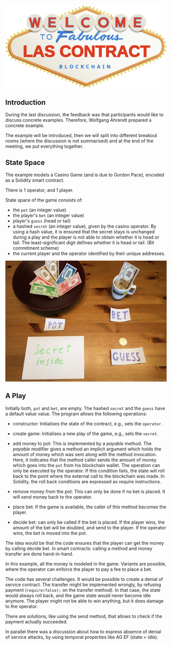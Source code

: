 
![](LasBlockchainSign.svg)
 

## Introduction

During the last discussion, the feedback was that participants would like to
discuss concrete examples. Therefore, Wolfgang Ahrendt prepared a concrete
example.

The example will be introduced, then we will split into different breakout rooms
(where the discussion is not summarised) and at the end of the meeting, we put
everything together.


## State Space
The example models a Casino Game (and is due to Gordon Pace), encoded as
a Solidity smart contract.

There is 1 operator, and 1 player. 

State space of the game consists of:
- the `pot` (an integer value)
- the player's `bet` (an integer value)
- player's `guess` (head or tail)
- a hashed `secret` (an integer value), given by the casino operator. 
  By using a hash value, it is ensured that the secret stays is unchanged
  during a play and the player is not able to obtain whether it is head or tail.
  The least-significant digit defines whether it is head or tail. (Bit commitment
  scheme)
- the current player and the operator identified by their unique addresses.

![](A0.jpg)

## A Play

Initially both, `pot` and `bet`, are empty. The hashed `secret` and the `guess`
have a default value value. The program allows the following operations:

- constructor: Initialises the state of the contract, e.g., sets the `operator`.

- create game: Initialises a new play of the game, e.g., sets the `secret`.

- add money to pot: This is implemented by a *payable* method. The *payable*
  modifier gives a method an implicit argument which holds the amount of money
  which was sent along with the method invocation. Here, it indicates that the
  method caller sends the amount of money which goes into the `pot` from his
  blockchain wallet. The operation can only be executed by the operator. If this
  condition fails, the state will roll back to the point where the external call
  to the blockchain was made. In Solidity, the roll back conditions are
  expressed as require instructions.

- remove money from the pot: This can only be done if no bet is placed. It will 
  send money back to the operator.

- place bet: If the game is available, the caller of this method becomes the player.

- decide bet: can only be called if the bet is placed. If the player wins, the
  amount of the bet will be doubled, and send to the player. If the operator
  wins, the bet is moved into the pot.

The idea would be that the code ensures that the player can get the money by
calling decide bet. In smart contracts: calling a method and money transfer are
done hand-in-hand.

In this example, all the money is modeled in the game. Variants are possible,
where the operator can enforce the player to pay a fee to place a bet.

The code has several challenges. It would be possible to create a denial of
service contract. The transfer might be implemented wrongly, by refusing payment
(`require(false);` on the transfer method). In that case, the state would always
roll back, and the game state would never become idle anymore. The player might
not be able to win anything, but it does damage to the operator.

There are solutions, like using the send method, that allows to check if the
payment actually succeeded.

In parallel there was a discussion about how to express absence of denial of
service attacks, by using temporal properties like AG EF (state = idle).
